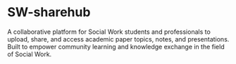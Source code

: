 # SW-sharehub
A collaborative platform for Social Work students and professionals to upload, share, and access academic paper topics, notes, and presentations. Built to empower community learning and knowledge exchange in the field of Social Work.
